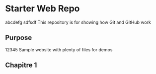 # Starter Web Repo
abcdefg sdfsdf
This repository is for showing how Git and GitHub work

## Purpose
12345
Sample website with plenty of files for demos


## Chapitre 1
